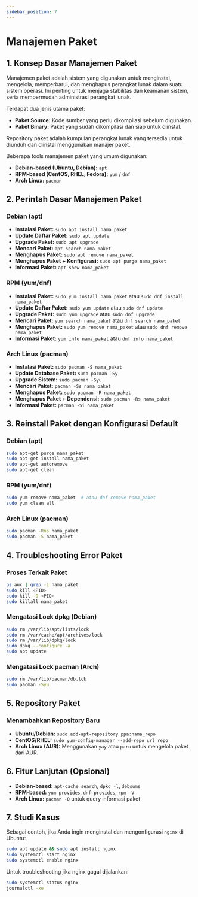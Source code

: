 ```yaml
---
sidebar_position: 7
---
```


# Manajemen Paket

## 1. Konsep Dasar Manajemen Paket

Manajemen paket adalah sistem yang digunakan untuk menginstal, mengelola, memperbarui, dan menghapus perangkat lunak dalam suatu sistem operasi. Ini penting untuk menjaga stabilitas dan keamanan sistem, serta mempermudah administrasi perangkat lunak.

Terdapat dua jenis utama paket:

- **Paket Source:** Kode sumber yang perlu dikompilasi sebelum digunakan.
- **Paket Binary:** Paket yang sudah dikompilasi dan siap untuk diinstal.

Repository paket adalah kumpulan perangkat lunak yang tersedia untuk diunduh dan diinstal menggunakan manajer paket.

Beberapa tools manajemen paket yang umum digunakan:

- **Debian-based (Ubuntu, Debian):** `apt`
- **RPM-based (CentOS, RHEL, Fedora):** `yum` / `dnf`
- **Arch Linux:** `pacman`

## 2. Perintah Dasar Manajemen Paket

### Debian (apt)

- **Instalasi Paket:** `sudo apt install nama_paket`
- **Update Daftar Paket:** `sudo apt update`
- **Upgrade Paket:** `sudo apt upgrade`
- **Mencari Paket:** `apt search nama_paket`
- **Menghapus Paket:** `sudo apt remove nama_paket`
- **Menghapus Paket + Konfigurasi:** `sudo apt purge nama_paket`
- **Informasi Paket:** `apt show nama_paket`

### RPM (yum/dnf)

- **Instalasi Paket:** `sudo yum install nama_paket` atau `sudo dnf install nama_paket`
- **Update Daftar Paket:** `sudo yum update` atau `sudo dnf update`
- **Upgrade Paket:** `sudo yum upgrade` atau `sudo dnf upgrade`
- **Mencari Paket:** `yum search nama_paket` atau `dnf search nama_paket`
- **Menghapus Paket:** `sudo yum remove nama_paket` atau `sudo dnf remove nama_paket`
- **Informasi Paket:** `yum info nama_paket` atau `dnf info nama_paket`

### Arch Linux (pacman)

- **Instalasi Paket:** `sudo pacman -S nama_paket`
- **Update Database Paket:** `sudo pacman -Sy`
- **Upgrade Sistem:** `sudo pacman -Syu`
- **Mencari Paket:** `pacman -Ss nama_paket`
- **Menghapus Paket:** `sudo pacman -R nama_paket`
- **Menghapus Paket + Dependensi:** `sudo pacman -Rs nama_paket`
- **Informasi Paket:** `pacman -Si nama_paket`

## 3. Reinstall Paket dengan Konfigurasi Default

### Debian (apt)

```bash
sudo apt-get purge nama_paket
sudo apt-get install nama_paket
sudo apt-get autoremove
sudo apt-get clean
```

### RPM (yum/dnf)

```bash
sudo yum remove nama_paket  # atau dnf remove nama_paket
sudo yum clean all
```

### Arch Linux (pacman)

```bash
sudo pacman -Rns nama_paket
sudo pacman -S nama_paket
```

## 4. Troubleshooting Error Paket

### Proses Terkait Paket

```bash
ps aux | grep -i nama_paket
sudo kill <PID>
sudo kill -9 <PID>
sudo killall nama_paket
```

### Mengatasi Lock dpkg (Debian)

```bash
sudo rm /var/lib/apt/lists/lock
sudo rm /var/cache/apt/archives/lock
sudo rm /var/lib/dpkg/lock
sudo dpkg --configure -a
sudo apt update
```

### Mengatasi Lock pacman (Arch)

```bash
sudo rm /var/lib/pacman/db.lck
sudo pacman -Syu
```

## 5. Repository Paket

### Menambahkan Repository Baru

- **Ubuntu/Debian:** `sudo add-apt-repository ppa:nama_repo`
- **CentOS/RHEL:** `sudo yum-config-manager --add-repo url_repo`
- **Arch Linux (AUR):** Menggunakan `yay` atau `paru` untuk mengelola paket dari AUR.

## 6. Fitur Lanjutan (Opsional)

- **Debian-based:** `apt-cache search`, `dpkg -l`, `debsums`
- **RPM-based:** `yum provides`, `dnf provides`, `rpm -V`
- **Arch Linux:** `pacman -Q` untuk query informasi paket

## 7. Studi Kasus

Sebagai contoh, jika Anda ingin menginstal dan mengonfigurasi `nginx` di Ubuntu:

```bash
sudo apt update && sudo apt install nginx
sudo systemctl start nginx
sudo systemctl enable nginx
```

Untuk troubleshooting jika nginx gagal dijalankan:

```bash
sudo systemctl status nginx
journalctl -xe
```

